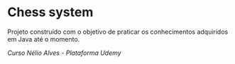 # Chess system
Projeto construído com o objetivo de praticar os conhecimentos adquiridos em Java até o momento.

*Curso Nélio Alves - Plataforma Udemy*